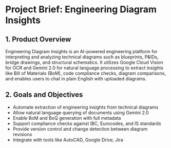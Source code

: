 # Project Brief: Engineering Diagram Insights

## 1. Product Overview

Engineering Diagram Insights is an AI-powered engineering platform for interpreting and analyzing technical diagrams such as blueprints, P&IDs, bridge drawings, and structural schematics. It utilizes Google Cloud Vision for OCR and Gemini 2.0 for natural language processing to extract insights like Bill of Materials (BoM), code compliance checks, diagram comparisons, and enables users to chat in plain English with uploaded diagrams.

## 2. Goals and Objectives

- Automate extraction of engineering insights from technical diagrams
- Allow natural language querying of documents using Gemini 2.0
- Enable BoM and BoQ generation with full metadata
- Support compliance checks against IBC, Eurocodes, and IS standards
- Provide version control and change detection between diagram revisions
- Integrate with tools like AutoCAD, Google Drive, Jira
